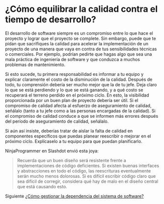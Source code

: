 # ¿Cómo equilibrar la calidad contra el tiempo de desarrollo?
[//]: # (Version:1.0.0)

El desarrollo de software siempre es un compromiso entre lo que hace el proyecto y lograr que el proyecto se complete. Sin embargo, puede que te pidan que sacrifiques la calidad para acelerar la implementación de un proyecto de una manera que vaya en contra de tus sensibilidades técnicas o comerciales. Por ejemplo, podrían pedirte que hagas algo que sea una mala práctica de ingeniería de software y que conduzca a muchos problemas de mantenimiento.

Si esto sucede, tu primera responsabilidad es informar a tu equipo y explicar claramente el costo de la disminución de la calidad. Después de todo, tu comprensión debería ser mucho mejor que la de tu jefe. Deja claro lo que se está perdiendo y lo que se está ganando, y a qué costo se recuperará el terreno perdido en el próximo ciclo. En esto, la visibilidad proporcionada por un buen plan de proyecto debería ser útil. Si el compromiso de calidad afecta al esfuerzo de aseguramiento de calidad, señálalo (tanto a tu jefe como a las personas encargadas de la calidad). Si el compromiso de calidad conduce a que se informen más errores después del período de aseguramiento de calidad, señálalo.

Si aún así insiste, deberías tratar de aislar la falta de calidad en componentes específicos que puedas planear reescribir o mejorar en el próximo ciclo. Explícaselo a tu equipo para que puedan planificarlo.

NinjaProgrammer en Slashdot envió esta joya:

> Recuerda que un buen diseño será resistente frente a implementaciones de código deficientes. Si existen buenas interfaces y abstracciones en todo el código, las reescrituras eventualmente serán mucho menos dolorosas. Si es difícil escribir código claro que sea difícil de corregir, considera qué hay de malo en el diseño central que está causando esto.

Siguiente [¿Cómo gestionar la dependencia del sistema de software?](02-How-to-Manage-Software-System-Dependence.md)
